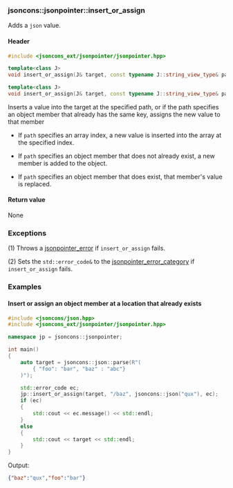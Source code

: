 ### jsoncons::jsonpointer::insert_or_assign

Adds a `json` value.

#### Header
```c++
#include <jsoncons_ext/jsonpointer/jsonpointer.hpp>

template<class J>
void insert_or_assign(J& target, const typename J::string_view_type& path, const J& value); // (1)

template<class J>
void insert_or_assign(J& target, const typename J::string_view_type& path, const J& value, std::error_code& ec); // (2)
```

Inserts a value into the target at the specified path, or if the path specifies an object member that already has the same key, assigns the new value to that member

- If `path` specifies an array index, a new value is inserted into the array at the specified index.

- If `path` specifies an object member that does not already exist, a new member is added to the object.

- If `path` specifies an object member that does exist, that member's value is replaced.

#### Return value

None

### Exceptions

(1) Throws a [jsonpointer_error](jsonpointer_error.md) if `insert_or_assign` fails.
 
(2) Sets the `std::error_code&` to the [jsonpointer_error_category](jsonpointer_errc.md) if `insert_or_assign` fails. 

### Examples

#### Insert or assign an object member at a location that already exists

```c++
#include <jsoncons/json.hpp>
#include <jsoncons_ext/jsonpointer/jsonpointer.hpp>

namespace jp = jsoncons::jsonpointer;

int main()
{
    auto target = jsoncons::json::parse(R"(
        { "foo": "bar", "baz" : "abc"}
    )");

    std::error_code ec;
    jp::insert_or_assign(target, "/baz", jsoncons::json("qux"), ec);
    if (ec)
    {
        std::cout << ec.message() << std::endl;
    }
    else
    {
        std::cout << target << std::endl;
    }
}
```
Output:
```json
{"baz":"qux","foo":"bar"}
```


